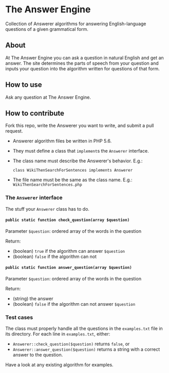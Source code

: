 # The Answer Engine

Collection of Answerer algorithms for answering English-language questions of a given
grammatical form.


## About
At The Answer Engine you can ask a question in natural English and get an answer.
The site determines the parts of speech from your question and inputs your
question into the algorithm written for questions of that form.

## How to use

Ask any question at The Answer Engine.

## How to contribute

Fork this repo, write the Answerer you want to write, and submit a pull request.

* Answerer algorithm files be written in PHP 5.6.
* They must define a class that `implement`s the `Answerer` interface.
* The class name must describe the Answerer's behavior. E.g.:

    `class WikiThenSearchForSentences implements Answerer`
* The file name must be the same as the class name. E.g.: `WikiThenSearchForSentences.php`

### The `Answerer` interface

The stuff your `Answerer` class has to do.

#### `public static function check_question(array $question)`

Parameter `$question`: ordered array of the words in the question

Return:

* (boolean) `true` if the algorithm can answer `$question`
* (boolean) `false` if the algorithm can not

#### `public static function answer_question(array $question)`

Parameter `$question`: ordered array of the words in the question

Return:

* (string) the answer
* (boolean) `false` if the algorithm can not answer `$question`

### Test cases

The class must properly handle all the questions in the `examples.txt` file in its directory. For each line in `examples.txt`, either:

* `Answerer::check_question($question)` returns `false`, or
* `Answerer::answer_question($question)` returns a string with a correct answer to the question.

Have a look at any existing algorithm for examples.
